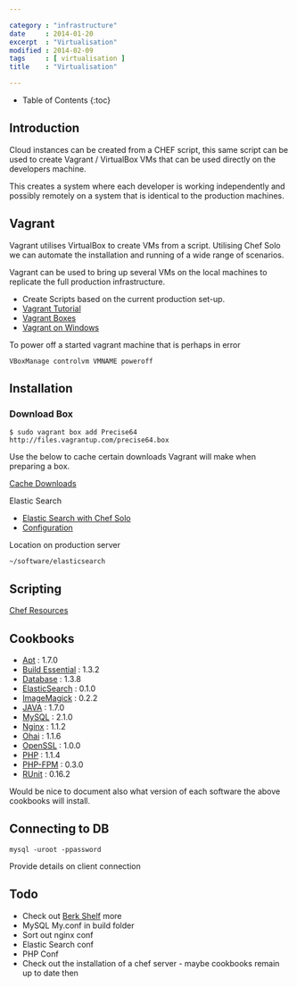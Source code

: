 ```yaml
---

category : "infrastructure"
date     : 2014-01-20
excerpt  : "Virtualisation"
modified : 2014-02-09
tags     : [ virtualisation ]
title    : "Virtualisation"

---
```


* Table of Contents
{:toc}

## Introduction

Cloud instances can be created from a CHEF script, this same script can
be used to create Vagrant / VirtualBox VMs that can be used directly on
the developers machine.

This creates a system where each developer is working independently
and possibly remotely on a system that is identical to the production
machines.

## Vagrant
Vagrant utilises VirtualBox to create VMs from a script. Utilising
Chef Solo we can automate the installation and running of a wide range
of scenarios.

Vagrant can be used to bring up several VMs on the local machines to
replicate the full production infrastructure.

* Create Scripts based on the current production set-up.
* [Vagrant Tutorial](http://iostudio.github.com/LunchAndLearn/2012/03/21/vagrant.html)
* [Vagrant Boxes](https://github.com/mitchellh/vagrant/wiki/Available-Vagrant-Boxes)
* [Vagrant on Windows](http://www.enrise.com/2012/12/git-and-vagrant-in-a-windows-environment/)

To power off a started vagrant machine that is perhaps in error

    VBoxManage controlvm VMNAME poweroff

## Installation

### Download Box

    $ sudo vagrant box add Precise64 http://files.vagrantup.com/precise64.box

Use the below to cache certain downloads Vagrant will make when preparing a box.

[Cache Downloads](https://github.com/avit/vagrant-apt_cache)

Elastic Search

* [Elastic Search with Chef Solo](http://www.elasticsearch.org/tutorials/2012/03/21/deploying-elasticsearch-with-chef-solo.html)
* [Configuration](http://www.elasticsearch.org/guide/reference/setup/configuration.html)

Location on production server

    ~/software/elasticsearch

## Scripting

[Chef Resources](http://wiki.opscode.com/display/chef/Resources)

## Cookbooks

* [Apt](http://community.opscode.com/cookbooks/apt)                         : 1.7.0
* [Build Essential](http://community.opscode.com/cookbooks/build-essential) : 1.3.2
* [Database](http://community.opscode.com/cookbooks/database)               : 1.3.8
* [ElasticSearch](http://community.opscode.com/cookbooks/elasticsearch)     : 0.1.0
* [ImageMagick](http://community.opscode.com/cookbooks/imagemagick)         : 0.2.2
* [JAVA](http://community.opscode.com/cookbooks/java)                       : 1.7.0
* [MySQL](http://community.opscode.com/cookbooks/mysql)                     : 2.1.0
* [Nginx](http://community.opscode.com/cookbooks/nginx)                     : 1.1.2
* [Ohai](http://community.opscode.com/cookbooks/ohai)                       : 1.1.6
* [OpenSSL](http://community.opscode.com/cookbooks/openssl)                 : 1.0.0
* [PHP](http://community.opscode.com/cookbooks/php)                         : 1.1.4
* [PHP-FPM](http://community.opscode.com/cookbooks/php-fpm)                 : 0.3.0
* [RUnit](http://community.opscode.com/cookbooks/runit)                     : 0.16.2

Would be nice to document also what version of each software the above cookbooks will install.

## Connecting to DB

    mysql -uroot -ppassword

Provide details on client connection

## Todo
* Check out [Berk Shelf](http://berkshelf.com/) more
* MySQL My.conf in build folder
* Sort out nginx conf
* Elastic Search conf
* PHP Conf
* Check out the installation of a chef server - maybe cookbooks remain up to date then

